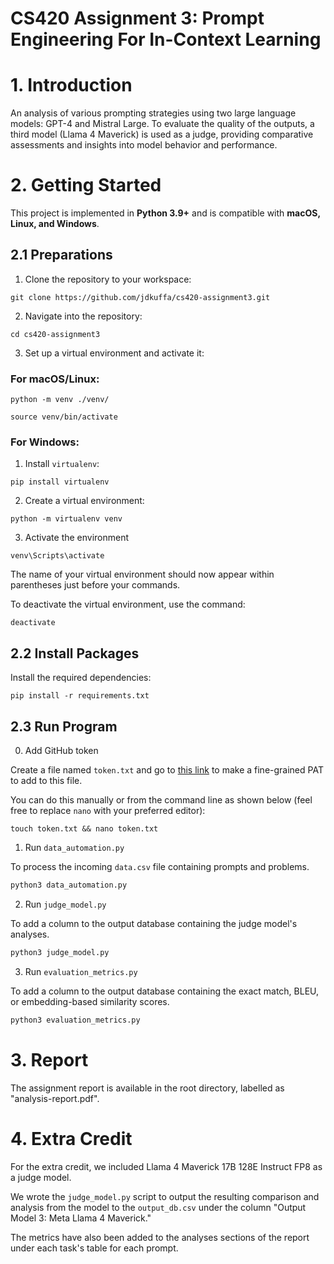 # CS420 Assignment 3: Prompt Engineering For In-Context Learning

# **1. Introduction** 

An analysis of various prompting strategies using two large language models: GPT-4 and Mistral Large. To evaluate the quality of the outputs, a third model (Llama 4 Maverick) is used as a judge, providing comparative assessments and insights into model behavior and performance.

# **2. Getting Started**  

This project is implemented in **Python 3.9+** and is compatible with **macOS, Linux, and Windows**.  

## **2.1 Preparations**  

1. Clone the repository to your workspace:  
```shell
git clone https://github.com/jdkuffa/cs420-assignment3.git
```

2. Navigate into the repository:

```shell
cd cs420-assignment3
```

3. Set up a virtual environment and activate it:

### For macOS/Linux:

```shell
python -m venv ./venv/
```
```shell
source venv/bin/activate
```

### For Windows:

1. Install ```virtualenv```:
```shell
pip install virtualenv
```

2. Create a virtual environment:
```shell
python -m virtualenv venv
```

3. Activate the environment
```shell
venv\Scripts\activate
```

The name of your virtual environment should now appear within parentheses just before your commands.

To deactivate the virtual environment, use the command:

```shell
deactivate
```

## **2.2 Install Packages**

Install the required dependencies:

```shell
pip install -r requirements.txt
```

## **2.3 Run Program**
0. Add GitHub token

Create a file named ```token.txt``` and go to [this link](https://github.com/settings/personal-access-tokens) to make a fine-grained PAT to add to this file.

You can do this manually or from the command line as shown below (feel free to replace ```nano``` with your preferred editor):

```shell
touch token.txt && nano token.txt
```

1. Run ```data_automation.py```

To process the incoming ```data.csv``` file containing prompts and problems.

```python
python3 data_automation.py
```

2. Run ```judge_model.py```

To add a column to the output database containing the judge model's analyses.

```python
python3 judge_model.py
```

3. Run ```evaluation_metrics.py```
   
To add a column to the output database containing the exact match, BLEU, or embedding-based similarity scores.

```python
python3 evaluation_metrics.py
```

# 3. Report

The assignment report is available in the root directory, labelled as "analysis-report.pdf".

# 4. Extra Credit

For the extra credit, we included Llama 4 Maverick 17B 128E Instruct FP8 as a judge model. 

We wrote the ```judge_model.py``` script to output the resulting comparison and analysis from the model to the ```output_db.csv``` under the column "Output Model 3: Meta Llama 4 Maverick." 

The metrics have also been added to the analyses sections of the report under each task's table for each prompt.
